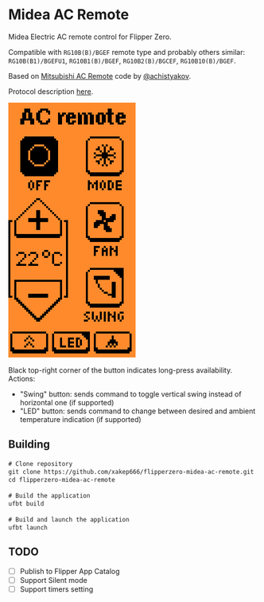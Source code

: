 # Midea AC Remote

Midea Electric AC remote control for Flipper Zero.

Compatible with `RG10B(B)/BGEF` remote type and probably others similar: `RG10B(B1)/BGEFU1`, `RG10B1(B)/BGEF`, `RG10B2(B)/BGCEF`,
`RG10B10(B)/BGEF`.

Based on [Mitsubishi AC Remote](https://github.com/achistyakov/flipperzero-mitsubishi-ac-remote) code by [@achistyakov](https://github.com/achistyakov).

Protocol description [here](./lib/hvac_midea/README.md).

![Screenshot](img/screenshot.png)

Black top-right corner of the button indicates long-press availability. Actions:
* "Swing" button: sends command to toggle vertical swing instead of horizontal one (if supported)
* "LED" button: sends command to change between desired and ambient temperature indication (if supported)

## Building
```shell
# Clone repository
git clone https://github.com/xakep666/flipperzero-midea-ac-remote.git
cd flipperzero-midea-ac-remote

# Build the application
ufbt build

# Build and launch the application
ufbt launch
```

## TODO
- [ ] Publish to Flipper App Catalog
- [ ] Support Silent mode
- [ ] Support timers setting
